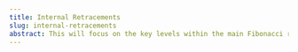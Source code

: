 ```yaml
---
title: Internal Retracements
slug: internal-retracements
abstract: This will focus on the key levels within the main Fibonacci range (0 to 1), which are used to determine potential entry points for a trade.
---
```

